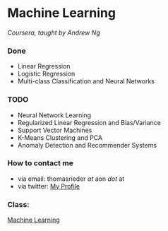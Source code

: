 # Machine Learning
_Coursera, taught by Andrew Ng_

### Done
 * Linear Regression
 * Logistic Regression
 * Multi-class Classification and Neural Networks

### TODO
 * Neural Network Learning
 * Regularized Linear Regression and Bias/Variance
 * Support Vector Machines
 * K-Means Clustering and PCA
 * Anomaly Detection and Recommender Systems
 


### How to contact me
 * via email: thomasrieder _at_ aon _dot_ at
 * via twitter: [My Profile](https://twitter.com/#!/thomasrieder)


### Class:
[Machine Learning](https://class.coursera.org/ml "Machine Learning")
